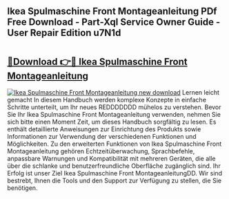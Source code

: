 ## Ikea Spulmaschine Front Montageanleitung PDf Free Download - Part-Xql Service Owner Guide - User Repair Edition u7N1d

# <h2><a href="http://df78fpx.blite.top/?on=Ikea+Spulmaschine+Front+Montageanleitung">🔗Download 👉🔴 Ikea Spulmaschine Front Montageanleitung</a></h2>

[![Ikea Spulmaschine Front Montageanleitung new download](https://i.imgur.com/lujVjoI.png)](http://df78fpx.blite.top/?on=Ikea+Spulmaschine+Front+Montageanleitung)
Lernen leicht gemacht In diesem Handbuch werden komplexe Konzepte in einfache Schritte unterteilt, um Ihr neues REDDDDDDD mühelos zu verstehen. Bevor Sie Ihr Ikea Spulmaschine Front Montageanleitung verwenden, nehmen Sie sich bitte einen Moment Zeit, um dieses Handbuch sorgfältig zu lesen. Es enthält detaillierte Anweisungen zur Einrichtung des Produkts sowie Informationen zur Verwendung der verschiedenen Funktionen und Möglichkeiten. Zu den erweiterten Funktionen von Ikea Spulmaschine Front Montageanleitung gehören Echtzeitüberwachung, Sprachbefehle, anpassbare Warnungen und Kompatibilität mit mehreren Geräten, die alle über die schlanke und benutzerfreundliche Oberfläche zugänglich sind. Ihr Erfolg ist unser Ziel Ikea Spulmaschine Front MontageanleitungDD. Wir sind bestrebt, Ihnen die Tools und den Support zur Verfügung zu stellen, die Sie benötigen.
